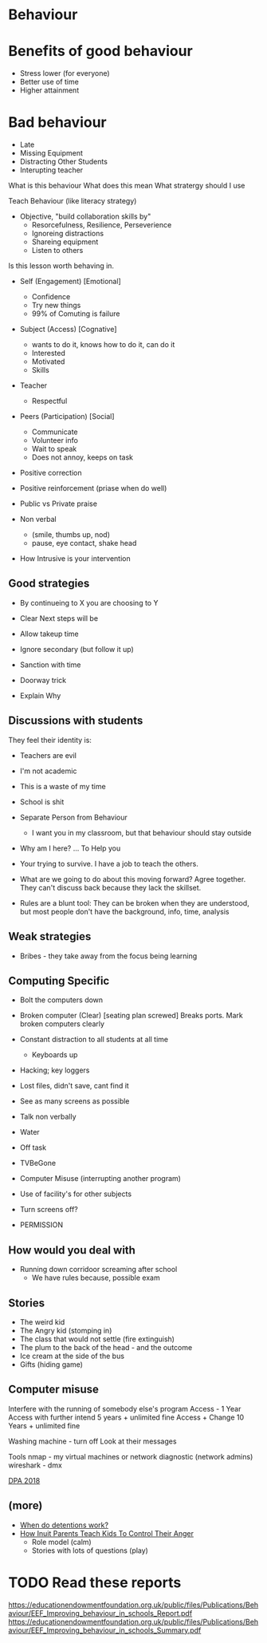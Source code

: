 Behaviour
=========


# Benefits of good behaviour

* Stress lower (for everyone)
* Better use of time
* Higher attainment

# Bad behaviour

* Late
* Missing Equipment
* Distracting Other Students
* Interupting teacher

What is this behaviour
What does this mean
What stratergy should I use

Teach Behaviour (like literacy strategy)
* Objective, "build collaboration skills by"
    * Resorcefulness, Resilience, Perseverience
    * Ignoreing distractions
    * Shareing equipment
    * Listen to others

Is this lesson worth behaving in.

* Self (Engagement) [Emotional]
    * Confidence
    * Try new things
    * 99% of Comuting is failure
* Subject (Access) [Cognative]
    * wants to do it, knows how to do it, can do it
    * Interested
    * Motivated
    * Skills
* Teacher
    * Respectful
* Peers (Participation) [Social]
    * Communicate
    * Volunteer info
    * Wait to speak
    * Does not annoy, keeps on task

* Positive correction
* Positive reinforcement (priase when do well)

* Public vs Private praise
* Non verbal
    * (smile, thumbs up, nod)
    * pause, eye contact, shake head



* How Intrusive is your intervention


## Good strategies

* By continueing to X you are choosing to Y
* Clear Next steps will be
* Allow takeup time
* Ignore secondary (but follow it up)
* Sanction with time
* Doorway trick

* Explain Why


## Discussions with students

They feel their identity is:
* Teachers are evil
* I'm not academic
* This is a waste of my time
* School is shit

* Separate Person from Behaviour
    * I want you in my classroom, but that behaviour should stay outside

* Why am I here? ... To Help you
* Your trying to survive. I have a job to teach the others.
* What are we going to do about this moving forward? Agree together. They can't discuss back because they lack the skillset.
* Rules are a blunt tool: They can be broken when they are understood, but most people don't have the background, info, time, analysis


## Weak strategies

* Bribes - they take away from the focus being learning


## Computing Specific

* Bolt the computers down
* Broken computer (Clear) [seating plan screwed] Breaks ports. Mark broken computers clearly
* Constant distraction to all students at all time
    * Keyboards up
* Hacking; key loggers
* Lost files, didn't save, cant find it
* See as many screens as possible
* Talk non verbally
* Water
* Off task
* TVBeGone
* Computer Misuse (interrupting another program)
* Use of facility's for other subjects

* Turn screens off?

* PERMISSION


## How would you deal with

* Running down corridoor screaming after school
    * We have rules because, possible exam


Stories
-------

* The weird kid
* The Angry kid (stomping in)
* The class that would not settle (fire extinguish)
* The plum to the back of the head - and the outcome
* Ice cream at the side of the bus
* Gifts (hiding game)


Computer misuse
---------------

Interfere with the running of somebody else's program
Access - 1 Year
Access with further intend 5 years + unlimited fine
Access + Change 10 Years + unlimited fine

Washing machine - turn off
Look at their messages

Tools
nmap - my virtual machines or network diagnostic (network admins)
wireshark - dmx

[DPA 2018](http://www.legislation.gov.uk/ukpga/2018/12/pdfs/ukpga_20180012_en.pdf)

(more)
------

* [When do detentions work?](https://improvingteaching.co.uk/2020/03/01/when-do-detentions-work/)
* [How Inuit Parents Teach Kids To Control Their Anger](https://www.npr.org/sections/goatsandsoda/2019/03/13/685533353/a-playful-way-to-teach-kids-to-control-their-anger)
    * Role model (calm)
    * Stories with lots of questions (play)


# TODO Read these reports

https://educationendowmentfoundation.org.uk/public/files/Publications/Behaviour/EEF_Improving_behaviour_in_schools_Report.pdf
https://educationendowmentfoundation.org.uk/public/files/Publications/Behaviour/EEF_Improving_behaviour_in_schools_Summary.pdf